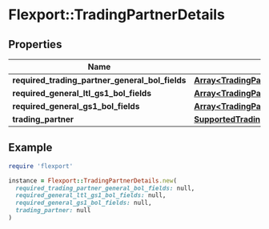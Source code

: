 # Flexport::TradingPartnerDetails

## Properties

| Name | Type | Description | Notes |
| ---- | ---- | ----------- | ----- |
| **required_trading_partner_general_bol_fields** | [**Array&lt;TradingPartnerGeneralBolFieldRequiredTradingPartnerGeneralBolInfo&gt;**](TradingPartnerGeneralBolFieldRequiredTradingPartnerGeneralBolInfo.md) |  |  |
| **required_general_ltl_gs1_bol_fields** | [**Array&lt;TradingPartnerGeneralBolFieldRequiredGeneralLtlGs1BolInfo&gt;**](TradingPartnerGeneralBolFieldRequiredGeneralLtlGs1BolInfo.md) |  |  |
| **required_general_gs1_bol_fields** | [**Array&lt;TradingPartnerGeneralBolFieldRequiredGeneralGs1BolInfo&gt;**](TradingPartnerGeneralBolFieldRequiredGeneralGs1BolInfo.md) |  |  |
| **trading_partner** | [**SupportedTradingPartner**](SupportedTradingPartner.md) |  |  |

## Example

```ruby
require 'flexport'

instance = Flexport::TradingPartnerDetails.new(
  required_trading_partner_general_bol_fields: null,
  required_general_ltl_gs1_bol_fields: null,
  required_general_gs1_bol_fields: null,
  trading_partner: null
)
```

